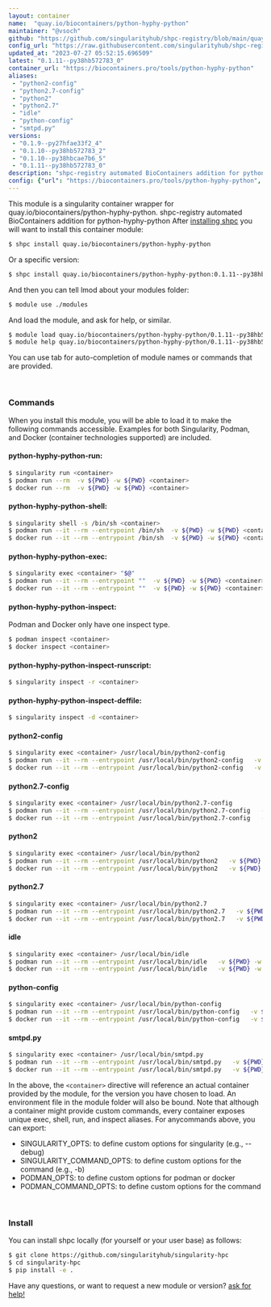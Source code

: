 ```yaml
---
layout: container
name:  "quay.io/biocontainers/python-hyphy-python"
maintainer: "@vsoch"
github: "https://github.com/singularityhub/shpc-registry/blob/main/quay.io/biocontainers/python-hyphy-python/container.yaml"
config_url: "https://raw.githubusercontent.com/singularityhub/shpc-registry/main/quay.io/biocontainers/python-hyphy-python/container.yaml"
updated_at: "2023-07-27 05:52:15.696509"
latest: "0.1.11--py38hb572783_0"
container_url: "https://biocontainers.pro/tools/python-hyphy-python"
aliases:
 - "python2-config"
 - "python2.7-config"
 - "python2"
 - "python2.7"
 - "idle"
 - "python-config"
 - "smtpd.py"
versions:
 - "0.1.9--py27hfae33f2_4"
 - "0.1.10--py38hb572783_2"
 - "0.1.10--py38hbcae7b6_5"
 - "0.1.11--py38hb572783_0"
description: "shpc-registry automated BioContainers addition for python-hyphy-python"
config: {"url": "https://biocontainers.pro/tools/python-hyphy-python", "maintainer": "@vsoch", "description": "shpc-registry automated BioContainers addition for python-hyphy-python", "latest": {"0.1.11--py38hb572783_0": "sha256:c69bfbb78a5833dc2992fa1b25b581d99ac4bfaf183e71797917a8b99b9f110b"}, "tags": {"0.1.9--py27hfae33f2_4": "sha256:134aa20159e65218ca6b46c3d4fd31fd7ba9f1530f16201dd10c485da72b95b2", "0.1.10--py38hb572783_2": "sha256:f84e1e078d0941aeab7ef51cd2a61f59489273f89f7c0a4e034cca76ddd95236", "0.1.10--py38hbcae7b6_5": "sha256:3f09b08506010937b8e69d6174a89dabffa37bc2c322dc8de560225113d2ad88", "0.1.11--py38hb572783_0": "sha256:c69bfbb78a5833dc2992fa1b25b581d99ac4bfaf183e71797917a8b99b9f110b"}, "docker": "quay.io/biocontainers/python-hyphy-python", "aliases": {"python2-config": "/usr/local/bin/python2-config", "python2.7-config": "/usr/local/bin/python2.7-config", "python2": "/usr/local/bin/python2", "python2.7": "/usr/local/bin/python2.7", "idle": "/usr/local/bin/idle", "python-config": "/usr/local/bin/python-config", "smtpd.py": "/usr/local/bin/smtpd.py"}}
---
```


This module is a singularity container wrapper for quay.io/biocontainers/python-hyphy-python.
shpc-registry automated BioContainers addition for python-hyphy-python
After [installing shpc](#install) you will want to install this container module:


```bash
$ shpc install quay.io/biocontainers/python-hyphy-python
```

Or a specific version:

```bash
$ shpc install quay.io/biocontainers/python-hyphy-python:0.1.11--py38hb572783_0
```

And then you can tell lmod about your modules folder:

```bash
$ module use ./modules
```

And load the module, and ask for help, or similar.

```bash
$ module load quay.io/biocontainers/python-hyphy-python/0.1.11--py38hb572783_0
$ module help quay.io/biocontainers/python-hyphy-python/0.1.11--py38hb572783_0
```

You can use tab for auto-completion of module names or commands that are provided.

<br>

### Commands

When you install this module, you will be able to load it to make the following commands accessible.
Examples for both Singularity, Podman, and Docker (container technologies supported) are included.

#### python-hyphy-python-run:

```bash
$ singularity run <container>
$ podman run --rm  -v ${PWD} -w ${PWD} <container>
$ docker run --rm  -v ${PWD} -w ${PWD} <container>
```

#### python-hyphy-python-shell:

```bash
$ singularity shell -s /bin/sh <container>
$ podman run --it --rm --entrypoint /bin/sh  -v ${PWD} -w ${PWD} <container>
$ docker run --it --rm --entrypoint /bin/sh  -v ${PWD} -w ${PWD} <container>
```

#### python-hyphy-python-exec:

```bash
$ singularity exec <container> "$@"
$ podman run --it --rm --entrypoint ""  -v ${PWD} -w ${PWD} <container> "$@"
$ docker run --it --rm --entrypoint ""  -v ${PWD} -w ${PWD} <container> "$@"
```

#### python-hyphy-python-inspect:

Podman and Docker only have one inspect type.

```bash
$ podman inspect <container>
$ docker inspect <container>
```

#### python-hyphy-python-inspect-runscript:

```bash
$ singularity inspect -r <container>
```

#### python-hyphy-python-inspect-deffile:

```bash
$ singularity inspect -d <container>
```


#### python2-config

```bash
$ singularity exec <container> /usr/local/bin/python2-config
$ podman run --it --rm --entrypoint /usr/local/bin/python2-config   -v ${PWD} -w ${PWD} <container> -c " $@"
$ docker run --it --rm --entrypoint /usr/local/bin/python2-config   -v ${PWD} -w ${PWD} <container> -c " $@"
```


#### python2.7-config

```bash
$ singularity exec <container> /usr/local/bin/python2.7-config
$ podman run --it --rm --entrypoint /usr/local/bin/python2.7-config   -v ${PWD} -w ${PWD} <container> -c " $@"
$ docker run --it --rm --entrypoint /usr/local/bin/python2.7-config   -v ${PWD} -w ${PWD} <container> -c " $@"
```


#### python2

```bash
$ singularity exec <container> /usr/local/bin/python2
$ podman run --it --rm --entrypoint /usr/local/bin/python2   -v ${PWD} -w ${PWD} <container> -c " $@"
$ docker run --it --rm --entrypoint /usr/local/bin/python2   -v ${PWD} -w ${PWD} <container> -c " $@"
```


#### python2.7

```bash
$ singularity exec <container> /usr/local/bin/python2.7
$ podman run --it --rm --entrypoint /usr/local/bin/python2.7   -v ${PWD} -w ${PWD} <container> -c " $@"
$ docker run --it --rm --entrypoint /usr/local/bin/python2.7   -v ${PWD} -w ${PWD} <container> -c " $@"
```


#### idle

```bash
$ singularity exec <container> /usr/local/bin/idle
$ podman run --it --rm --entrypoint /usr/local/bin/idle   -v ${PWD} -w ${PWD} <container> -c " $@"
$ docker run --it --rm --entrypoint /usr/local/bin/idle   -v ${PWD} -w ${PWD} <container> -c " $@"
```


#### python-config

```bash
$ singularity exec <container> /usr/local/bin/python-config
$ podman run --it --rm --entrypoint /usr/local/bin/python-config   -v ${PWD} -w ${PWD} <container> -c " $@"
$ docker run --it --rm --entrypoint /usr/local/bin/python-config   -v ${PWD} -w ${PWD} <container> -c " $@"
```


#### smtpd.py

```bash
$ singularity exec <container> /usr/local/bin/smtpd.py
$ podman run --it --rm --entrypoint /usr/local/bin/smtpd.py   -v ${PWD} -w ${PWD} <container> -c " $@"
$ docker run --it --rm --entrypoint /usr/local/bin/smtpd.py   -v ${PWD} -w ${PWD} <container> -c " $@"
```



In the above, the `<container>` directive will reference an actual container provided
by the module, for the version you have chosen to load. An environment file in the
module folder will also be bound. Note that although a container
might provide custom commands, every container exposes unique exec, shell, run, and
inspect aliases. For anycommands above, you can export:

 - SINGULARITY_OPTS: to define custom options for singularity (e.g., --debug)
 - SINGULARITY_COMMAND_OPTS: to define custom options for the command (e.g., -b)
 - PODMAN_OPTS: to define custom options for podman or docker
 - PODMAN_COMMAND_OPTS: to define custom options for the command

<br>

### Install

You can install shpc locally (for yourself or your user base) as follows:

```bash
$ git clone https://github.com/singularityhub/singularity-hpc
$ cd singularity-hpc
$ pip install -e .
```

Have any questions, or want to request a new module or version? [ask for help!](https://github.com/singularityhub/singularity-hpc/issues)